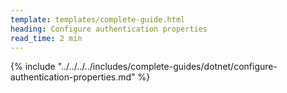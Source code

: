 ```yaml
---
template: templates/complete-guide.html
heading: Configure authentication properties
read_time: 2 min
---
```


{% include "../../../../includes/complete-guides/dotnet/configure-authentication-properties.md" %}